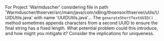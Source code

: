 For Project 'Warmduscher' considering file in path 'Warmduscher/thserver/src/main/java/com/x8ing/thsensor/thserver/utils/UUIDUtils.java' with name 'UUIDUtils.java'... 
The `generateShortTextUUID()` method sometimes appends characters from a second UUID to ensure the final string has a fixed length. What potential problem could this introduce, and how might you mitigate it? Consider the implications for uniqueness.